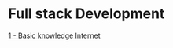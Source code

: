 # Full stack Development


[1 - Basic knowledge Internet](https://github.com/nazeerahmedofficial/Full_Stack_Development/blob/main/1.Internet/Internet.md)